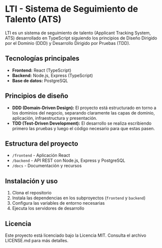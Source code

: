 # LTI - Sistema de Seguimiento de Talento (ATS)

LTI es un sistema de seguimiento de talento (Applicant Tracking System, ATS) desarrollado en TypeScript siguiendo los principios de Diseño Dirigido por el Dominio (DDD) y Desarrollo Dirigido por Pruebas (TDD).

## Tecnologías principales
- **Frontend:** React (TypeScript)
- **Backend:** Node.js, Express (TypeScript)
- **Base de datos:** PostgreSQL

## Principios de diseño
- **DDD (Domain-Driven Design):** El proyecto está estructurado en torno a los dominios del negocio, separando claramente las capas de dominio, aplicación, infraestructura y presentación.
- **TDD (Test-Driven Development):** El desarrollo se realiza escribiendo primero las pruebas y luego el código necesario para que estas pasen.

## Estructura del proyecto
- `/frontend` - Aplicación React
- `/backend` - API REST con Node.js, Express y PostgreSQL
- `/docs` - Documentación y recursos

## Instalación y uso
1. Clona el repositorio
2. Instala las dependencias en los subproyectos (`frontend` y `backend`)
3. Configura las variables de entorno necesarias
4. Ejecuta los servidores de desarrollo

## Licencia
Este proyecto está licenciado bajo la Licencia MIT. Consulta el archivo LICENSE.md para más detalles.
